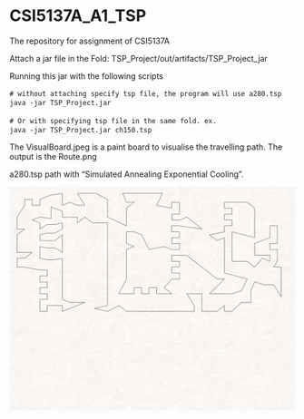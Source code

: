 # CSI5137A_A1_TSP

The repository for assignment of CSI5137A

Attach a jar file in the Fold: TSP_Project/out/artifacts/TSP_Project_jar

Running this jar with the following scripts
```shell script
# without attaching specify tsp file, the program will use a280.tsp
java -jar TSP_Project.jar

# Or with specifying tsp file in the same fold. ex.
java -jar TSP_Project.jar ch150.tsp
```

The VisualBoard.jpeg is a paint board to visualise the travelling path.
The output is the Route.png

a280.tsp path with “Simulated Annealing Exponential Cooling”.

![image](https://github.com/ruizi/CSI5137A_A1_TSP/blob/master/src/com/rui/java/Utils/Route.png)
